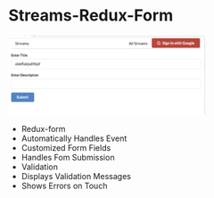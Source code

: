 # Streams-Redux-Form

<img src="./src/images/demo.png" width="70%"  />

- Redux-form
- Automatically Handles Event
- Customized Form Fields
- Handles Fom Submission
- Validation
- Displays Validation Messages
- Shows Errors on Touch
